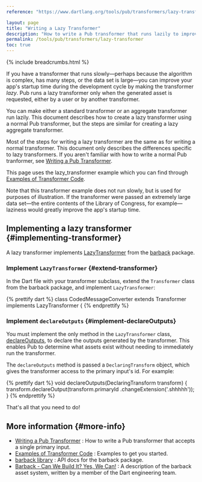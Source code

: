 ```yaml
---
reference: "https://www.dartlang.org/tools/pub/transformers/lazy-transformer.html"

layout: page
title: "Writing a Lazy Transformer"
description: "How to write a Pub transformer that runs lazily to improve your app's startup time."
permalink: /tools/pub/transformers/lazy-transformer
toc: true
---
```


{% include breadcrumbs.html %}

If you have a transformer that runs slowly&mdash;perhaps because the algorithm
is complex, has many steps, or the data set is large&mdash;you can improve
your app's startup time during the development cycle by making the
transformer <em>lazy</em>.
Pub runs a lazy transformer only when the generated asset is requested,
either by a user or by another transformer.

You can make either a standard transformer or an aggregate transformer run
lazily. This document describes how to create a lazy transformer using a
normal Pub transformer,
but the steps are similar for creating a lazy aggregate transformer.

Most of the steps for writing a lazy transformer are the same
as for writing a normal transformer. This document
only describes the differences specific to lazy transformers.
If you aren't familiar with how to write a normal Pub tranformer, see
[Writing a Pub Transformer](/tools/pub/transformers).

This page uses the lazy_transformer example which you can find
through [Examples of Transformer Code](examples/).

Note that this transformer example does not run slowly, but is used
for purposes of illustration. If the transformer were passed an
extremely large data set&mdash;the entire contents of the Library of Congress,
for example&mdash;laziness would greatly improve the app's startup time.

## Implementing a lazy transformer {#implementing-transformer}

A lazy transformer implements [LazyTransformer][]
from the [barback][] package.

[LazyTransformer]: http://www.dartdocs.org/documentation/barback/0.15.0+1/index.html#barback/barback.LazyTransformer
[barback]: https://pub.dartlang.org/packages/barback

### Implement `LazyTransformer` {#extend-transformer}

In the Dart file with your transformer subclass,
extend the `Transformer` class from the barback package,
and implement `LazyTransformer`:

{% prettify dart %}
class CodedMessageConverter extends Transformer
                            implements LazyTransformer {
{% endprettify %}

### Implement `declareOutputs` {#implement-declareOutputs}

You must implement the only method in the `LazyTransformer` class,
[declareOutputs][], to declare the outputs generated by the
transformer. This enables Pub to determine what assets exist without
needing to immediately run the transformer.

The `declareOutputs` method is passed a `DeclaringTransform` object,
which gives the transformer access to the primary input's id.
For example:

{% prettify dart %}
void declareOutputs(DeclaringTransform transform) {
  transform.declareOutput(transform.primaryId
                                   .changeExtension('.shhhhh'));
}
{% endprettify %}

[declareOutputs]: http://www.dartdocs.org/documentation/barback/0.15.0+1/index.html#barback/barback.LazyTransformer@id_declareOutputs

That's all that you need to do!

## More information {#more-info}

* [Writing a Pub Transformer](/tools/pub/transformers/)
: How to write a Pub transformer that accepts a single primary input.
* [Examples of Transformer Code](examples/)
: Examples to get you started.
* [barback library](https://api.dartlang.org/apidocs/channels/stable/dartdoc-viewer/barback)
: API docs for the barback package.
* [Barback - Can We Build It? Yes, We Can!](https://docs.google.com/a/google.com/document/d/1juHkCRg-1YH6LvwhGPHgF2ihX-UQtR1fv-8aknO7t_4/edit?pli=1#)
: A description of the barback asset system, written by a
member of the Dart engineering team.

